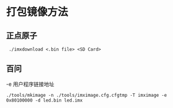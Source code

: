 # 打包镜像方法
## 正点原子
```shell
 ./imxdownload <.bin file> <SD Card>
```
   

## 百问
-e  用户程序链接地址
```shell
./tools/mkimage -n ./tools/imximage.cfg.cfgtmp -T imximage -e 0x80100000 -d led.bin led.imx
```
 
